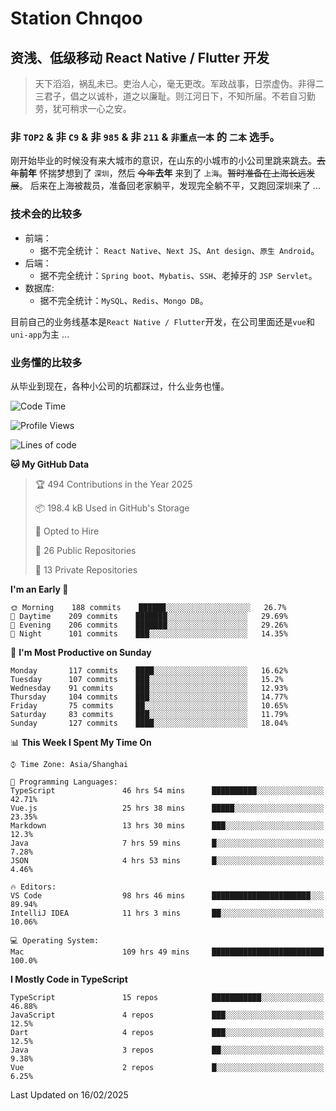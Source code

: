 # Station Chnqoo

## 资浅、低级移动 React Native / Flutter 开发

> 天下滔滔，祸乱未已。吏治人心，毫无更改。军政战事，日崇虚伪。非得二三君子，倡之以诚朴，道之以廉耻。则江河日下，不知所届。不若自习勤劳，犹可稍求一心之安。

### 非 `TOP2` & 非 `C9` & 非 `985` & 非 `211` & `非重点一本` 的 `二本` 选手。

刚开始毕业的时候没有来大城市的意识，在山东的小城市的小公司里跳来跳去。~~去年~~**前年** 怀揣梦想到了 `深圳`，然后 ~~今年~~**去年** 来到了 `上海`。~~暂时准备在上海长远发展~~。
后来在上海被裁员，准备回老家躺平，发现完全躺不平，又跑回深圳来了 ...

### 技术会的比较多

- 前端：
  - 据不完全统计： `React Native`、`Next JS`、`Ant design`、`原生 Android`。
- 后端：
  - 据不完全统计：`Spring boot`、`Mybatis`、`SSH`、老掉牙的 `JSP Servlet`。
- 数据库:
  - 据不完全统计：`MySQL`、`Redis`、`Mongo DB`。

目前自己的业务线基本是`React Native / Flutter`开发，在公司里面还是`vue`和`uni-app`为主 ...

### 业务懂的比较多

从毕业到现在，各种小公司的坑都踩过，什么业务也懂。

<!--START_SECTION:waka-->
![Code Time](http://img.shields.io/badge/Code%20Time-7%2C616%20hrs%2026%20mins-blue)

![Profile Views](http://img.shields.io/badge/Profile%20Views-0-blue)

![Lines of code](https://img.shields.io/badge/From%20Hello%20World%20I%27ve%20Written-336%20Thousand%20lines%20of%20code-blue)

**🐱 My GitHub Data** 

> 🏆 494 Contributions in the Year 2025
 > 
> 📦 198.4 kB Used in GitHub's Storage 
 > 
> 💼 Opted to Hire
 > 
> 📜 26 Public Repositories 
 > 
> 🔑 13 Private Repositories  
 > 
**I'm an Early 🐤** 

```text
🌞 Morning    188 commits    ██████░░░░░░░░░░░░░░░░░░░   26.7% 
🌆 Daytime    209 commits    ███████░░░░░░░░░░░░░░░░░░   29.69% 
🌃 Evening    206 commits    ███████░░░░░░░░░░░░░░░░░░   29.26% 
🌙 Night      101 commits    ███░░░░░░░░░░░░░░░░░░░░░░   14.35%

```
📅 **I'm Most Productive on Sunday** 

```text
Monday       117 commits    ████░░░░░░░░░░░░░░░░░░░░░   16.62% 
Tuesday      107 commits    ███░░░░░░░░░░░░░░░░░░░░░░   15.2% 
Wednesday    91 commits     ███░░░░░░░░░░░░░░░░░░░░░░   12.93% 
Thursday     104 commits    ███░░░░░░░░░░░░░░░░░░░░░░   14.77% 
Friday       75 commits     ██░░░░░░░░░░░░░░░░░░░░░░░   10.65% 
Saturday     83 commits     ███░░░░░░░░░░░░░░░░░░░░░░   11.79% 
Sunday       127 commits    ████░░░░░░░░░░░░░░░░░░░░░   18.04%

```


📊 **This Week I Spent My Time On** 

```text
⌚︎ Time Zone: Asia/Shanghai

💬 Programming Languages: 
TypeScript               46 hrs 54 mins      ██████████░░░░░░░░░░░░░░░   42.71% 
Vue.js                   25 hrs 38 mins      █████░░░░░░░░░░░░░░░░░░░░   23.35% 
Markdown                 13 hrs 30 mins      ███░░░░░░░░░░░░░░░░░░░░░░   12.3% 
Java                     7 hrs 59 mins       █░░░░░░░░░░░░░░░░░░░░░░░░   7.28% 
JSON                     4 hrs 53 mins       █░░░░░░░░░░░░░░░░░░░░░░░░   4.46%

🔥 Editors: 
VS Code                  98 hrs 46 mins      ██████████████████████░░░   89.94% 
IntelliJ IDEA            11 hrs 3 mins       ██░░░░░░░░░░░░░░░░░░░░░░░   10.06%

💻 Operating System: 
Mac                      109 hrs 49 mins     █████████████████████████   100.0%

```

**I Mostly Code in TypeScript** 

```text
TypeScript               15 repos            ███████████░░░░░░░░░░░░░░   46.88% 
JavaScript               4 repos             ███░░░░░░░░░░░░░░░░░░░░░░   12.5% 
Dart                     4 repos             ███░░░░░░░░░░░░░░░░░░░░░░   12.5% 
Java                     3 repos             ██░░░░░░░░░░░░░░░░░░░░░░░   9.38% 
Vue                      2 repos             █░░░░░░░░░░░░░░░░░░░░░░░░   6.25%

```



 Last Updated on 16/02/2025
<!--END_SECTION:waka-->

<!---
ChenqiaoStation/ChenqiaoStation is a ✨ special ✨ repository because its `README.md` (this file) appears on your GitHub profile.
You can click the Preview link to take a look at your changes.
--->

